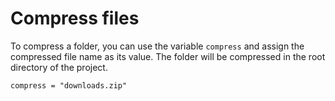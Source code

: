 # Compress files

To compress a folder, you can use the variable `compress` and assign the compressed file name as its value. The folder will be compressed in the root directory of the project.

```monset
compress = "downloads.zip"
```
